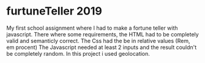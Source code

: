 # furtuneTeller 2019
My first school assignment where I had to make a fortune teller with javascript.
There where some requirements, the HTML had to be completely valid and semanticly correct.
The Css had the be in relative values (Rem, em procent)
The Javascript needed at least 2 inputs and the result couldn't be completely random.
In this project i used geolocation.
